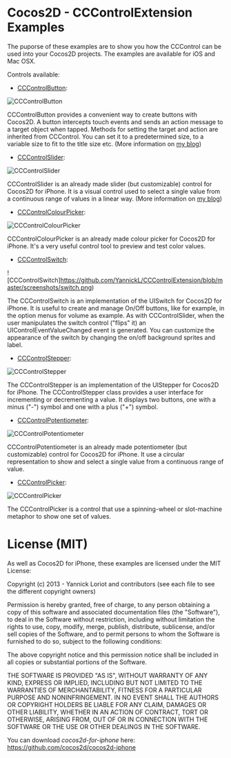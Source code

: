 Cocos2D - CCControlExtension Examples
=====================
The puporse of these examples are to show you how the CCControl can be used into your Cocos2D projects. The examples are available for iOS and Mac OSX.

Controls available:

 * [CCControlButton](http://yannickloriot.com/library/ios/cccontrolextension/Classes/CCControlButton.html):

![CCControlButton](https://github.com/YannickL/CCControlExtension/blob/master/screenshots/button.png)

CCControlButton provides a convenient way to create buttons with Cocos2D.
A button intercepts touch events and sends an action message to a target object when tapped. Methods for setting the target and action are inherited from CCControl. You can set it to a predetermined size, to a variable size to fit to the title size etc. (More information on [my blog](http://yannickloriot.com/2013/03/cccontrolextension-the-buttons/))

 * [CCControlSlider](http://yannickloriot.com/library/ios/cccontrolextension/Classes/CCControlSlider.html):

![CCControlSlider](https://github.com/YannickL/CCControlExtension/blob/master/screenshots/slider.png)

CCControlSlider is an already made slider (but customizable) control for Cocos2D for iPhone. It is a visual control used to select a single value from a continuous range of values in a linear way. (More information on [my blog](http://yannickloriot.com/2013/03/cccontrolextension-the-sliders/))

 * [CCControlColourPicker](http://yannickloriot.com/library/ios/cccontrolextension/Classes/CCControlColourPicker.html):

![CCControlColourPicker](https://github.com/YannickL/CCControlExtension/blob/master/screenshots/colorpicker.png)

CCControlColourPicker is an already made colour picker for Cocos2D for iPhone. It's a very useful control tool to preview and test color values.

* [CCControlSwitch](http://yannickloriot.com/library/ios/cccontrolextension/Classes/CCControlSwitch.html):

![CCControlSwitch]https://github.com/YannickL/CCControlExtension/blob/master/screenshots/switch.png)

The CCControlSwitch is an implementation of the UISwitch for Cocos2D for iPhone.
It is useful to create and manage On/Off buttons, like for example, in the option menus for volume as example. As with CCControlSlider, when the user manipulates the switch control ("flips" it) an UIControlEventValueChanged event is generated.
You can customize the appearance of the switch by changing the on/off background sprites and label.

* [CCControlStepper](http://yannickloriot.com/library/ios/cccontrolextension/Classes/CCControlStepper.html):

![CCControlStepper](https://github.com/YannickL/CCControlExtension/blob/master/screenshots/stepper.png)

The CCControlStepper is an implementation of the UIStepper for Cocos2D for iPhone.
The CCControlStepper class provides a user interface for incrementing or decrementing a value. It displays two buttons, one with a minus ("-") symbol and one with a plus ("+") symbol.

 * [CCControlPotentiometer](http://yannickloriot.com/library/ios/cccontrolextension/Classes/CCControlPotentiometer.html):

![CCControlPotentiometer](https://github.com/YannickL/CCControlExtension/blob/master/screenshots/potentiometer.png)

CCControlPotentiometer is an already made potentiometer (but customizable) control for Cocos2D for iPhone. It use a circular representation to show and select a single value from a continuous range of value.

* [CCControlPicker](http://yannickloriot.com/library/ios/cccontrolextension/Classes/CCControlPicker.html):

![CCControlPicker](https://github.com/YannickL/CCControlExtension/blob/master/screenshots/picker.png)

The CCControlPicker is a control that use a spinning-wheel or slot-machine metaphor to show one set of values.

License (MIT)
====================
As well as Cocos2D for iPhone, these examples are licensed under the MIT License:

Copyright (c) 2013 - Yannick Loriot and contributors
(see each file to see the different copyright owners)

Permission is hereby granted, free of charge, to any person obtaining a copy
of this software and associated documentation files (the "Software"), to deal
in the Software without restriction, including without limitation the rights
to use, copy, modify, merge, publish, distribute, sublicense, and/or sell
copies of the Software, and to permit persons to whom the Software is
furnished to do so, subject to the following conditions:

The above copyright notice and this permission notice shall be included in
all copies or substantial portions of the Software.

THE SOFTWARE IS PROVIDED "AS IS", WITHOUT WARRANTY OF ANY KIND, EXPRESS OR
IMPLIED, INCLUDING BUT NOT LIMITED TO THE WARRANTIES OF MERCHANTABILITY,
FITNESS FOR A PARTICULAR PURPOSE AND NONINFRINGEMENT. IN NO EVENT SHALL THE
AUTHORS OR COPYRIGHT HOLDERS BE LIABLE FOR ANY CLAIM, DAMAGES OR OTHER
LIABILITY, WHETHER IN AN ACTION OF CONTRACT, TORT OR OTHERWISE, ARISING FROM,
OUT OF OR IN CONNECTION WITH THE SOFTWARE OR THE USE OR OTHER DEALINGS IN
THE SOFTWARE.

You can download *cocos2d-for-iphone* here: https://github.com/cocos2d/cocos2d-iphone
